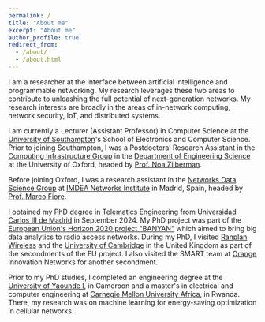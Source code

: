 ```yaml
---
permalink: /
title: "About me"
excerpt: "About me"
author_profile: true
redirect_from: 
  - /about/
  - /about.html
---
```


I am a researcher at the interface between artificial intelligence and programmable networking. My research leverages these two areas to contribute to unleashing the full potential of next-generation networks. My research interests are broadly in the areas of in-network computing, network security, IoT, and distributed systems. 

I am currently a Lecturer (Assistant Professor) in Computer Science at the [University of Southampton](https://www.southampton.ac.uk/)'s School of Electronics and Computer Science. Prior to joining Southampton, I was a Postdoctoral Research Assistant in the [Computing Infrastructure Group](https://eng.ox.ac.uk/computing/) in the [Department of Engineering Science](https://eng.ox.ac.uk/) at the University of Oxford, headed by [Prof. Noa Zilberman](https://eng.ox.ac.uk/people/noa-zilberman/).

Before joining Oxford, I was a research assistant in the [Networks Data Science Group](https://networks.imdea.org/team/research-groups/networks-data-science-group/) at [IMDEA Networks Institute](https://networks.imdea.org/) in Madrid, Spain, headed by [Prof. Marco Fiore](https://networks.imdea.org/team/imdea-networks-team/people/marco-fiore/).

I obtained my PhD degree in [Telematics Engineering](https://www.uc3m.es/phdprogram/telematic-engineering) from [Universidad Carlos III de Madrid](https://www.uc3m.es/Home) in September 2024. My PhD project was part of the [European Union's Horizon 2020 project "BANYAN"](https://cordis.europa.eu/project/id/860239) which aimed to bring big data analytics to radio access networks. During my PhD, I visited [Ranplan Wireless](https://www.ranplanwireless.com/gb/) and the [University of Cambridge](https://www.cst.cam.ac.uk/) in the United Kingdom as part of the secondments of the EU project. I also visited the SMART team at [Orange](https://www.orange.com/en) Innovation Networks for another secondment. 

Prior to my PhD studies, I completed an engineering degree at the [University of Yaounde I](https://uy1.uninet.cm/), in Cameroon and a master's 
in electrical and computer engineering at [Carnegie Mellon University Africa](https://www.africa.engineering.cmu.edu/index.html), in Rwanda. There, my research was on machine learning for energy-saving optimization in cellular networks.
<!-- , with a conference paper published in [IEEE UEMCON 2020](https://ieee-uemcon.org/ieee-uemcon-2020/).  -->

<!-- [See site visit statistics](/visitors.html) -->